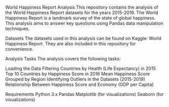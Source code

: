 World Happiness Report Analysis
This repository contains the analysis of the World Happiness Report datasets for the years 2015-2019. The World Happiness Report is a landmark survey of the state of global happiness. This analysis aims to answer key questions using Pandas data manipulation techniques.

Datasets
The datasets used in this analysis can be found on Kaggle: World Happiness Report. They are also included in this repository for convenience.

Analysis Tasks
The analysis covers the following tasks:

Loading the Data
Filtering Countries by Health (Life Expectancy) in 2015
Top 10 Countries by Happiness Score in 2016
Mean Happiness Score Grouped by Region
Identifying Outliers in the Datasets (2015-2019)
Relationship Between Happiness Score and Economy (GDP per Capita)

Requirements
Python 3.x
Pandas
Matplotlib (for visualizations)
Seaborn (for visualizations)
